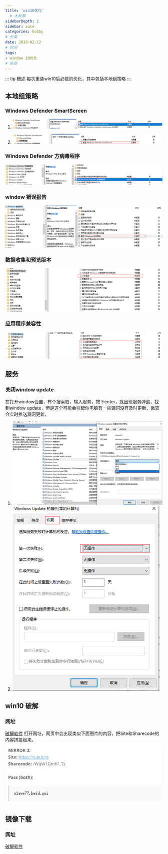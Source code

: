 ```yaml
---
title: 'win10优化'
  # 大标题
sidebarDepth: 2
sidebar: auto
categories: hobby
# 分类
date: 2019-02-12
# 时间
tags:
- window 10优化
# 标签
---
```




::: tip 概述
每次重装win10后必做的优化，其中包括本地组策略
:::

## 本地组策略

### Windows Defender SmartScreen
1. ![](../../.vuepress/public/zc1.png)

2. ![](../../.vuepress/public/zc2.png)

### Windows Defender 方病毒程序
![](../../.vuepress/public/zc3.png)

### window 错误报告
![](../../.vuepress/public/zc4.png)

### 数据收集和预览版本
![](../../.vuepress/public/zc5.png)

### 应用程序兼容性
![](../../.vuepress/public/zc6.png)

## 服务

### 关闭window update
在打开window设置，有个搜索框，输入服务，按下enter，就出现服务弹窗，找到window update，但是这个可能会引起你电脑有一些漏洞没有及时更新，微软会实时推送漏洞更新。
1. ![](../../.vuepress/public/fuwu1.png)
2. ![](../../.vuepress/public/fuwu2.png)

## win10 破解

### 网址
[破解软件](https://www.nsaneforums.com/topic/312871-windows-10-digital-license-hwid-kms38%E2%84%A2-generation/) 
打开网址，网页中会出现类似下面图片的内容，把Site和Sharecode的内容拼接起来。
![](../../.vuepress/public/crack.png)


## 镜像下载

### 网址
[破解软件](https://msdn.itellyou.cn/)
